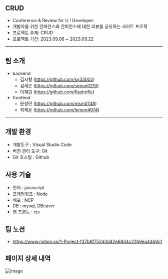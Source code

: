 ## CRUD
* Conference & Review for U ! Developer.
 * 개발자를 위한 컨퍼런스와 컨퍼런스에 대한 리뷰를 공유하는 사이트 프로젝
* 프로젝트 주제: CRUD
* 프로젝트 기간: 2023.09.06 ~ 2023.09.22
  
---

## 팀 소개
* backend
  * 김지형 (https://github.com/sy33002)
  * 김세은 (https://github.com/seeun0210)
  * 이재민 (https://github.com/flashrifle)
* frontend
  * 문성민 (https://github.com/msm0748)
  * 최제윤 (https://github.com/lemon4974)
    
---

## 개발 환경

-   개발도구 : Visual Studio Code
-   버전 관리 도구: Git
-   Git 호스팅 : Github

## 사용 기술

-   언어 : javascript
-   프레임워크 : Node
-   배포 : NCP
-   DB : mysql, DBeaver
-   웹 프론트 : ejs

## 팀 노션
-  https://www.notion.so/1-Project-f37b8f752d3d42e68d4c22b9ea44b9cf

## 페이지 상세 내역
![image](https://github.com/sesac-ydp5-pullAmen/Dev_Conference_Info_Service/assets/113359008/e2bdd6ad-8a96-4019-8078-ce157be75e92)
